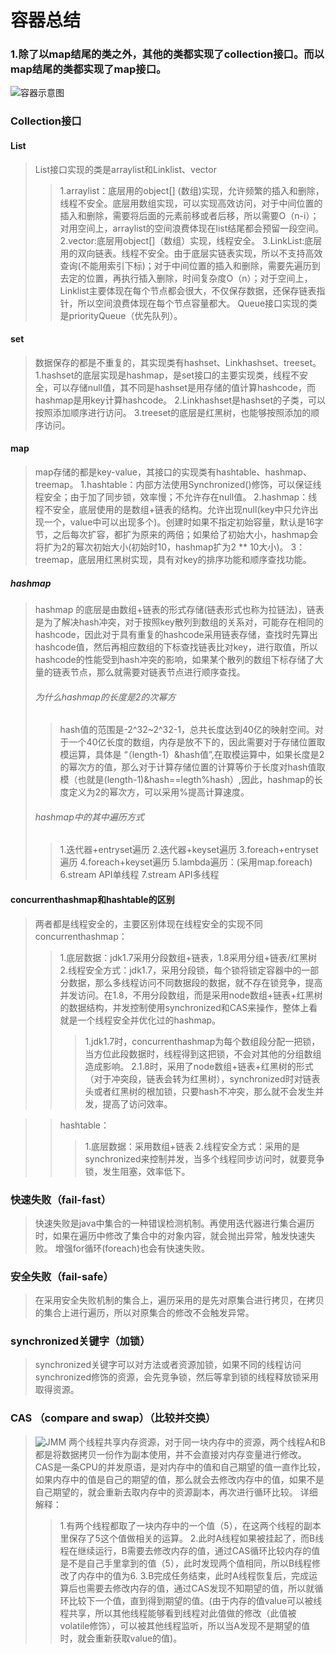# 容器总结

### 1.除了以map结尾的类之外，其他的类都实现了collection接口。而以map结尾的类都实现了map接口。

![容器示意图](https://s1.ax1x.com/2020/09/11/wtnj5n.jpg)

### Collection接口

#### List

> List接口实现的类是arraylist和Linklist、vector
>
> > 1.arraylist：底层用的object[] (数组)实现，允许频繁的插入和删除，线程不安全。底层用数组实现，可以实现高效访问，对于中间位置的插入和删除，需要将后面的元素前移或者后移，所以需要O（n-i）；对用空间上，arraylist的空间浪费体现在list结尾都会预留一段空间。
> > 2.vector:底层用object[]（数组）实现，线程安全。
> > 3.LinkList:底层用的双向链表。线程不安全。由于底层实链表实现，所以不支持高效查询(不能用索引下标)；对于中间位置的插入和删除，需要先遍历到去定的位置，再执行插入删除，时间复杂度O（n）；对于空间上，Linklist主要体现在每个节点都会很大，不仅保存数据，还保存链表指针，所以空间浪费体现在每个节点容量都大。
> Queue接口实现的类是priorityQueue（优先队列）。
>
#### set
>数据保存的都是不重复的，其实现类有hashset、Linkhashset、treeset。
>1.hashset的底层实现是hashmap，是set接口的主要实现类，线程不安全，可以存储null值，其不同是hashset是用存储的值计算hashcode，而hashmap是用key计算hashcode。
>2.Linkhashset是hashset的子类，可以按照添加顺序进行访问。
>3.treeset的底层是红黑树，也能够按照添加的顺序访问。

#### map
>map存储的都是key-value，其接口的实现类有hashtable、hashmap、treemap。
>1.hashtable：内部方法使用Synchronized()修饰，可以保证线程安全；由于加了同步锁，效率慢；不允许存在null值。
>2.hashmap：线程不安全，底层使用的是数组+链表的结构。允许出现null(key中只允许出现一个，value中可以出现多个)。创建时如果不指定初始容量，默认是16字节，之后每次扩容，都扩为原来的两倍；如果给了初始大小，hashmap会将扩为2的幂次初始大小(初始时10，hashmap扩为2 ** 10大小)。
>3：treemap，底层用红黑树实现，具有对key的排序功能和顺序查找功能。

##### hashmap
>hashmap 的底层是由数组+链表的形式存储(链表形式也称为拉链法)，链表是为了解决hash冲突，对于按照key散列到数组的关系对，可能存在相同的hashcode，因此对于具有重复的hashcode采用链表存储，查找时先算出hashcode值，然后再相应数组的下标查找链表比对key，进行取值，所以hashcode的性能受到hash冲突的影响，如果某个散列的数组下标存储了大量的链表节点，那么就需要对链表节点进行顺序查找。
>###### 为什么hashmap的长度是2的次幂方
>>hash值的范围是-2^32~2^32-1，总共长度达到40亿的映射空间。对于一个40亿长度的数组，内存是放不下的，因此需要对于存储位置取模运算，具体是 “（length-1）&hash值”,在取模运算中，如果长度是2的幂次方的值，那么对于计算存储位置的计算等价于长度对hash值取模（也就是(length-1)&hash==legth%hash）,因此，hashmap的长度定义为2的幂次方，可以采用%提高计算速度。
>###### hashmap中的其中遍历方式
>>1.迭代器+entryset遍历
>>2.迭代器+keyset遍历
>>3.foreach+entryset遍历
>>4.foreach+keyset遍历
>>5.lambda遍历：(采用map.foreach)
>>6.stream API单线程
>>7.stream API多线程

#### concurrenthashmap和hashtable的区别
>两者都是线程安全的，主要区别体现在线程安全的实现不同
>concurrenthashmap：
>
>>1.底层数据：jdk1.7采用分段数组+链表，1.8采用分组+链表/红黑树
>>2.线程安全方式：jdk1.7，采用分段锁，每个锁将锁定容器中的一部分数据，那么多线程访问不同数据段的数据，就不存在锁竞争，提高并发访问。在1.8，不用分段数组，而是采用node数组+链表+红黑树的数据结构，并发控制使用synchronized和CAS来操作，整体上看就是一个线程安全并优化过的hashmap。
>>
>>>1.jdk1.7时，concurrenthashmap为每个数组段分配一把锁，当方位此段数据时，线程得到这把锁，不会对其他的分组数组造成影响。
>>>2.1.8时，采用了node数组+链表+红黑树的形式（对于冲突段，链表会转为红黑树），synchronized时对链表头或者红黑树的根加锁，只要hash不冲突，那么就不会发生并发，提高了访问效率。

>>hashtable：
>>>1.底层数据：采用数组+链表
>>>2.线程安全方式：采用的是synchronized来控制并发，当多个线程同步访问时，就要竞争锁，发生阻塞，效率低下。
### 快速失败（fail-fast）
>快速失败是java中集合的一种错误检测机制。再使用迭代器进行集合遍历时，如果在遍历中修改了集合中的对象内容，就会抛出异常，触发快速失败。
>增强for循环(foreach)也会有快速失败。
### 安全失败（fail-safe）
>在采用安全失败机制的集合上，遍历采用的是先对原集合进行拷贝，在拷贝的集合上进行遍历，所以对原集合的修改不会触发异常。

### synchronized关键字（加锁）
>synchronized关键字可以对方法或者资源加锁，如果不同的线程访问synchronized修饰的资源，会先竞争锁，然后等拿到锁的线程释放锁采用取得资源。

### CAS （compare and swap）（比较并交换）
>![JMM](https://s1.ax1x.com/2020/09/12/waazcT.png)
>两个线程共享内存资源，对于同一块内存中的资源，两个线程A和B都是将数据拷贝一份作为副本使用，并不会直接对内存变量进行修改。
>CAS是一条CPU的并发原语，是对内存中的值和自己期望的值一直作比较，如果内存中的值是自己的期望的值，那么就会去修改内存中的值，如果不是自己期望的，就会重新去取内存中的资源副本，再次进行循环比较。
>详细解释：
>>1.有两个线程都取了一块内存中的一个值（5），在这两个线程的副本里保存了5这个值做相关的运算。
>>2.此时A线程如果被挂起了，而B线程在继续运行，B需要去修改内存的值，通过CAS循环比较内存的值是不是自己手里拿到的值（5），此时发现两个值相同，所以B线程修改了内存中的值为6.
>>3.B完成任务结束，此时A线程恢复后，完成运算后也需要去修改内存的值，通过CAS发现不知期望的值，所以就循环比较下一个值，直到得到期望的值。(由于内存的值value可以被线程共享，所以其他线程能够看到线程对此值做的修改（此值被volatile修饰），可以被其他线程监听，所以当A发现不是期望的值时，就会重新获取value的值)。